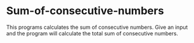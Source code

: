 # Sum-of-consecutive-numbers
This programs calculates the sum of consecutive numbers. 
Give an input and the program will calculate the total sum of consecutive numbers.
